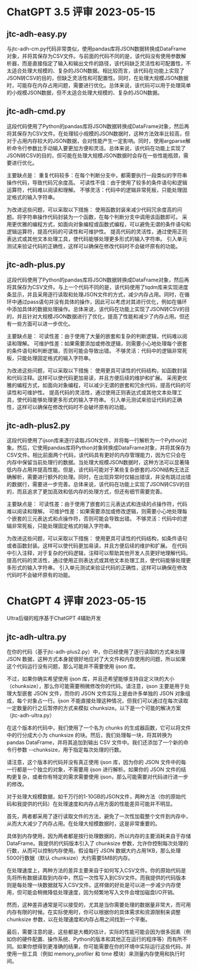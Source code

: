 # ChatGPT 3.5 评审 2023-05-15

## jtc-adh-easy.py

与jtc-adh-cm.py代码非常类似，使用pandas库将JSON数据转换成DataFrame对象，并将其保存为CSV文件。与前面的代码不同的是，该代码没有使用参数解析器，而是直接指定了输入和输出文件的路径，该代码缺乏灵活性和可配置性，不太适合处理大规模的、复杂的JSON数据。相比较而言，该代码在功能上实现了JSON转CSV的目的，但缺乏灵活性和可配置性。同时，在处理大规模JSON数据时，可能存在内存占用问题，需要进行优化。总体来说，该代码可以用于处理简单的小规模JSON数据，但不太适合处理大规模的、复杂的JSON数据。

## jtc-adh-cmd.py
这段代码使用了Python的pandas库将JSON数据转换成DataFrame对象，然后再将其保存为CSV文件。在处理较小规模的JSON数据时，这种方法效率比较高，但对于占用内存较大的JSON数据，会对性能产生一定影响。同时，使用argparse解析命令行参数比手动输入要更加方便和灵活。总体来说，该代码在功能上实现了JSON转CSV的目的，但可能在处理大规模JSON数据时会存在一些性能瓶颈，需要进行优化。

主要缺点是：
重复代码较多：在每个判断分支中，都需要执行一段类似的字符串操作代码，导致代码冗余度高。
可读性不佳：由于使用了较多的条件语句和逻辑运算符，代码难以阅读和理解。
不够灵活：代码中的逻辑非常死板，只能处理固定格式的输入字符串。

为改进这些问题，可以采取以下措施：
使用函数封装来减少代码冗余度高的问题。将字符串操作代码封装为一个函数，在每个判断分支中调用该函数即可。
采用更优雅的编程方式，如面向对象编程或函数式编程，可以避免无谓的条件语句和逻辑运算符，提高代码的可读性和可维护性。
提高代码的灵活性，通过使用正则表达式或其他文本处理工具，使代码能够处理更多形式的输入字符串。
引入单元测试来验证代码的正确性，这样可以确保在修改代码时不会破坏原有的功能。

## jtc-adh-plus.py
这段代码使用了Python的pandas库将JSON数据转换成DataFrame对象，然后再将其保存为CSV文件。与上一个代码不同的是，该代码使用了tqdm库来实现进度条显示，并且采用逐行读取和处理JSON文件的方式，减少内存占用。同时，在循环中通过pass语句并没有具体的操作，因此可以考虑对其进行优化，例如在循环中添加具体的数据处理操作。总体来说，该代码在功能上实现了JSON转CSV的目的，并且针对大规模JSON数据进行了优化，提高了性能和减少了内存占用。但还有一些方面可以进一步优化。

主要缺点是：
可读性差：由于使用了大量的嵌套和复杂的判断逻辑，代码难以阅读和理解。
可维护性差：如果需要添加或修改逻辑，则需要小心地处理每个嵌套的条件语句和判断逻辑，否则可能会导致出错。
不够灵活：代码中的逻辑非常死板，只能处理固定格式的输入字符串。

为改进这些问题，可以采取以下措施：
使用更具可读性的代码结构，如函数封装和代码注释。这样可以使代码更加易读，并且方便后续的维护和扩展。
采用更优雅的编程方式，如面向对象编程，可以减少无谓的嵌套和冗余代码，提高代码的可读性和可维护性。
提高代码的灵活性，通过使用正则表达式或其他文本处理工具，使代码能够处理更多形式的输入字符串。
引入单元测试来验证代码的正确性，这样可以确保在修改代码时不会破坏原有的功能。

## jtc-adh-plus2.py
这段代码使用了ijson库来逐行读取JSON文件，并将每一行解析为一个Python对象。然后，它使用pandas库将Python对象转换成DataFrame对象，并将其保存为CSV文件。相比前面两个代码，该代码具有更好的内存管理能力，因为它只会在内存中保留当前处理行的数据。当处理大规模JSON数据时，这种方法可以显著降低内存占用并提高性能。但是，该代码可能对于某些复杂嵌套的JSON结构无法正确解析，需要进行额外的处理。同时，在出现异常时仅输出错误，并没有跳过出错的数据行，需要进一步完善。总体来说，该代码在功能上实现了JSON转CSV的目的，而且追求了更加高效和低内存的处理方式，但还有细节需要完善。

主要缺点是：
可读性差：由于使用了嵌套的三元表达式和连续的点操作符，代码难以阅读和理解。
可维护性差：如果需要添加或修改逻辑，则需要小心地处理每个嵌套的三元表达式和点操作符，否则可能会导致出错。
不够灵活：代码中的逻辑非常死板，只能处理固定格式的输入字符串。

为改进这些问题，可以采取以下措施：
使用更具可读性的代码结构，如条件语句或者函数封装。这样可以使代码更加易读，并且方便后续的维护和扩展。
在代码中引入注释，对于复杂的代码逻辑，注释可以帮助其他开发人员更好地理解代码。
提高代码的灵活性，通过使用正则表达式或其他文本处理工具，使代码能够处理更多形式的输入字符串。
引入单元测试来验证代码的正确性，这样可以确保在修改代码时不会破坏原有的功能。

# ChatGPT 4 评审 2023-05-15
Ultra后缀的程序基于ChatGPT 4辅助开发


## jtc-adh-ultra.py

在你的代码（基于jtc-adh-plus2.py）中，你已经使用了逐行读取的方式来处理 JSON 数据，这种方式本身就很好地应对了大文件和内存使用的问题，所以如果这个代码运行没有问题，那么可能并不需要使用 ijson 库。

不过，如果你确实希望使用 ijson 库，并且还希望能够支持自定义块的大小（chunksize），那么你可能需要稍微修改你的代码。请注意，ijson 主要是用于处理大型嵌套 JSON 文件，而你的 JSON 文件实际上是由许多单独的 JSON 对象组成，每个对象占一行。ijson 不能直接处理这种情况，但我们可以通过在每次读取一定数量的行之后暂停的方式来模拟 chunksize。以下是一个可能的解决方案（jtc-adh-ultra.py）

在这个版本的代码中，我们使用了一个名为 chunks 的生成器函数，它可以将文件中的行分成大小为 chunksize 的块。然后，我们处理每一块，将其转换为 pandas DataFrame，并将其追加到输出 CSV 文件中。我们还添加了一个新的命令行参数 --chunksize，用于指定每次处理的行数。

请注意，这个版本的代码并没有真正使用 ijson 库，因为你的 JSON 文件中的每一行都是一个独立的对象，不需要用 ijson 进行解析。如果你的 JSON 文件的结构更复杂，或者你有特定的需求需要使用 ijson，那么可能需要对代码进行进一步的修改。

对于处理大规模数据，如千万行的1-10GB的JSON文件，两种方法（你的原始代码和我提供的代码）在处理速度和内存占用方面的性能差异可能并不明显。

首先，两者都采用了逐行读取文件的方法，避免了一次性加载整个文件到内存中，从而大大减少了内存占用。在处理大规模数据时，这是非常重要的。

具体到内存使用，因为两者都是按行处理数据的，所以内存的主要消耗来自于存储 DataFrame。我提供的代码版本引入了 chunksize 参数，允许你控制每次处理的行数，从而可以控制内存使用。假设每行 JSON 数据大约占用1KB，那么处理5000行数据（默认 chunksize）大约需要5MB的内存。

在处理速度上，两种方法的差异主要来自于如何写入CSV文件。你的原始代码是先将所有数据读取到内存中，然后一次性写入到CSV文件。而我提供的代码版本则是每处理一块数据就写入CSV文件。这样做的好处是可以进一步减少内存使用，但可能会稍微降低处理速度，因为频繁地写入文件会增加磁盘I/O开销。

然而，这种差异通常是可以接受的，尤其是当你需要处理的数据量非常大，而可用内存有限的时候。在实际使用时，你可以根据你的具体需求和资源限制来调整 chunksize 参数，以在处理速度和内存占用之间找到一个平衡。

最后，需要注意的是，这些都是大概的估计，实际的性能可能会因为很多因素（例如你的硬件配置、操作系统、Python的版本和其他正在运行的程序等）而有所不同。如果你想得到更准确的结果，你可能需要在你的环境中实际运行这些代码，并使用一些工具（例如 memory_profiler 和 time 模块）来测量内存使用和执行时间。